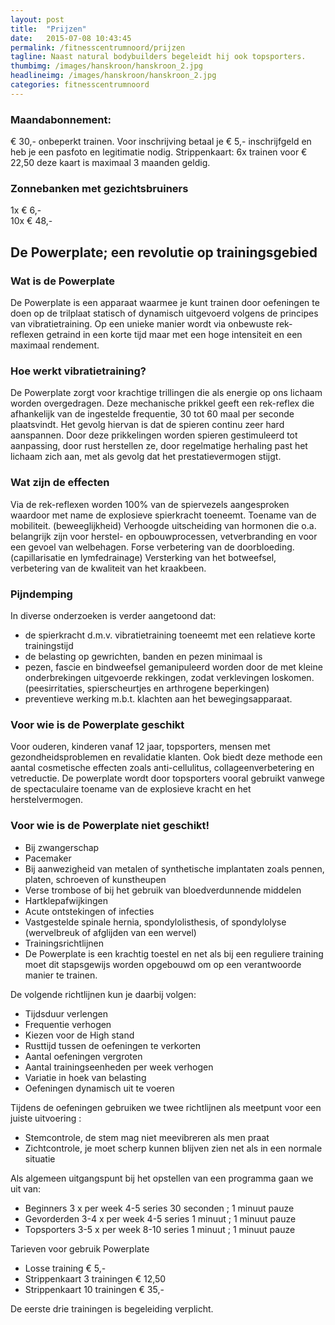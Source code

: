 ```yaml
---
layout: post
title:  "Prijzen"
date:   2015-07-08 10:43:45
permalink: /fitnesscentrumnoord/prijzen
tagline: Naast natural bodybuilders begeleidt hij ook topsporters.
thumbimg: /images/hanskroon/hanskroon_2.jpg
headlineimg: /images/hanskroon/hanskroon_2.jpg
categories: fitnesscentrumnoord
---
```

### Maandabonnement: 
€ 30,- onbeperkt trainen. Voor inschrijving betaal je € 5,- inschrijfgeld en heb je een pasfoto en legitimatie nodig. 
 Strippenkaart: 6x trainen voor € 22,50 deze kaart is maximaal 3 maanden geldig.
 
### Zonnebanken met gezichtsbruiners
1x € 6,-  
10x € 48,-  
  
        
## De Powerplate; een revolutie op trainingsgebied

### Wat is de Powerplate
 De Powerplate is een apparaat waarmee je kunt trainen door oefeningen te doen op de trilplaat statisch of dynamisch uitgevoerd volgens de principes van vibratietraining. Op een unieke manier wordt via onbewuste rek-reflexen getraind in een korte tijd maar met een hoge intensiteit en een maximaal rendement.

### Hoe werkt vibratietraining?
 De Powerplate zorgt voor krachtige trillingen die als energie op ons lichaam worden overgedragen. Deze mechanische prikkel geeft een rek-reflex die afhankelijk van de ingestelde frequentie, 30 tot 60 maal per seconde plaatsvindt. Het gevolg hiervan is dat de spieren continu zeer hard aanspannen. Door deze prikkelingen worden spieren gestimuleerd tot aanpassing, door rust herstellen ze, door regelmatige herhaling past het lichaam zich aan, 
 met als gevolg dat het prestatievermogen stijgt.
   
### Wat zijn de effecten
 
Via de rek-reflexen worden 100% van de spiervezels aangesproken waardoor met name de explosieve spierkracht toeneemt. Toename van de mobiliteit. (beweeglijkheid) Verhoogde uitscheiding van hormonen die o.a. belangrijk zijn voor herstel- en opbouwprocessen, vetverbranding en voor een gevoel van welbehagen. Forse verbetering van de doorbloeding. (capillarisatie en lymfedrainage) Versterking van het botweefsel, verbetering van de kwaliteit van het kraakbeen.

### Pijndemping
 
 In diverse onderzoeken is verder aangetoond dat:

- de spierkracht d.m.v. vibratietraining toeneemt met een relatieve korte trainingstijd
- de belasting op gewrichten, banden en pezen minimaal is
- pezen, fascie en bindweefsel gemanipuleerd worden door de met kleine onderbrekingen uitgevoerde rekkingen, zodat verklevingen loskomen. (peesirritaties, spierscheurtjes en arthrogene beperkingen) 
- preventieve werking m.b.t. klachten aan het bewegingsapparaat.
 
### Voor wie is de Powerplate geschikt
 
Voor ouderen, kinderen vanaf 12 jaar, topsporters, mensen met gezondheidsproblemen en revalidatie klanten. Ook biedt deze methode een aantal cosmetische effecten zoals anti-cellulitus, collageenverbetering en vetreductie. De powerplate wordt door topsporters vooral gebruikt vanwege de spectaculaire toename van de explosieve kracht en het herstelvermogen.
 
 
### Voor wie is de Powerplate niet geschikt!
 
- Bij zwangerschap
- Pacemaker
- Bij aanwezigheid van metalen of synthetische implantaten zoals pennen, platen, schroeven of kunstheupen
- Verse trombose of bij het gebruik van bloedverdunnende middelen
- Hartklepafwijkingen
- Acute ontstekingen of infecties
- Vastgestelde spinale hernia, spondylolisthesis, of spondylolyse (wervelbreuk of afglijden van een wervel)
- Trainingsrichtlijnen
- De Powerplate is een krachtig toestel en net als bij een reguliere training moet dit stapsgewijs worden opgebouwd om op een verantwoorde manier te trainen.
     
 
De volgende richtlijnen kun je daarbij volgen:
 
- Tijdsduur verlengen
- Frequentie verhogen
- Kiezen voor de High stand
- Rusttijd tussen de oefeningen te verkorten
- Aantal oefeningen vergroten
- Aantal trainingseenheden per week verhogen
- Variatie in hoek van belasting
- Oefeningen dynamisch uit te voeren
 
Tijdens de oefeningen gebruiken we twee richtlijnen als meetpunt voor een juiste uitvoering :
 
- Stemcontrole, de stem mag niet meevibreren als men praat
- Zichtcontrole, je moet scherp kunnen blijven zien net als in een normale situatie
 
 
 Als algemeen uitgangspunt bij het opstellen van een programma gaan we uit van:
 
- Beginners 3 x per week 4-5 series 30 seconden ; 1 minuut pauze
- Gevorderden 3-4 x per week 4-5 series 1 minuut ; 1 minuut pauze
- Topsporters 3-5 x per week 8-10 series 1 minuut ; 1 minuut pauze
 
   
 Tarieven voor gebruik Powerplate
 
- Losse training € 5,-
- Strippenkaart 3 trainingen € 12,50
- Strippenkaart 10 trainingen € 35,-

De eerste drie trainingen is begeleiding verplicht.
